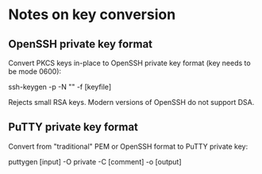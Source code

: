 Notes on key conversion
=======================

OpenSSH private key format
--------------------------

Convert PKCS keys in-place to OpenSSH private key format (key needs to be mode 0600):

  ssh-keygen -p -N "" -f [keyfile]

Rejects small RSA keys. Modern versions of OpenSSH do not support DSA.


PuTTY private key format
------------------------

Convert from "traditional" PEM or OpenSSH format to PuTTY private key:

  puttygen [input] -O private -C [comment] -o [output]
